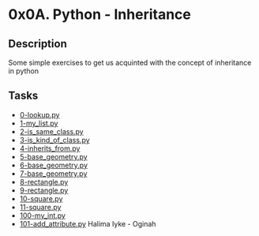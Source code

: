 # 0x0A. Python - Inheritance

## Description
Some simple exercises to get us acquinted with the concept of inheritance in python

## Tasks
* [0-lookup.py](0-lookup.py)
* [1-my_list.py](1-my_list.py)
* [2-is_same_class.py](2-is_same_class.py)
* [3-is_kind_of_class.py](3-is_kind_of_class.py)
* [4-inherits_from.py](4-inherits_from.py)
* [5-base_geometry.py](5-base_geometry.py)
* [6-base_geometry.py](6-base_geometry.py)
* [7-base_geometry.py](7-base_geometry.py)
* [8-rectangle.py](8-rectangle.py)
* [9-rectangle.py](9-rectangle.py)
* [10-square.py](10-square.py)
* [11-square.py](11-square.py)
* [100-my_int.py](100-my_int.py)
* [101-add_attribute.py](101-add_attribute.py)
Halima Iyke - Oginah
